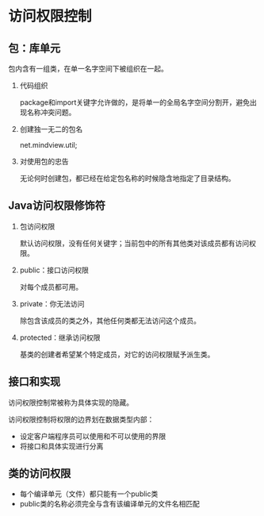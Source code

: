 # 访问权限控制

## 包：库单元

包内含有一组类，在单一名字空间下被组织在一起。

1. 代码组织

    package和import关键字允许做的，是将单一的全局名字空间分割开，避免出现名称冲突问题。

2. 创建独一无二的包名

    net.mindview.util;

3. 对使用包的忠告

    无论何时创建包，都已经在给定包名称的时候隐含地指定了目录结构。

## Java访问权限修饰符

1. 包访问权限

    默认访问权限，没有任何关键字；当前包中的所有其他类对该成员都有访问权限。

2. public：接口访问权限

    对每个成员都可用。

3. private：你无法访问

    除包含该成员的类之外，其他任何类都无法访问这个成员。

4. protected：继承访问权限

    基类的创建者希望某个特定成员，对它的访问权限赋予派生类。

## 接口和实现

访问权限控制常被称为具体实现的隐藏。

访问权限控制将权限的边界划在数据类型内部：

* 设定客户端程序员可以使用和不可以使用的界限
* 将接口和具体实现进行分离

## 类的访问权限

* 每个编译单元（文件）都只能有一个public类
* public类的名称必须完全与含有该编译单元的文件名相匹配



